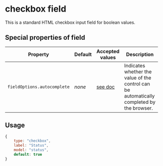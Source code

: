# checkbox field
This is a standard HTML checkbox input field for boolean values.

## Special properties of field
Property        | Default  | Accepted values       | Description
--------------- | -------- | --------------------- | -----------
`fieldOptions.autocomplete` | _none_   | [see doc](https://html.spec.whatwg.org/multipage/forms.html#autofill)               | Indicates whether the value of the control can be automatically completed by the browser.

## Usage

```js
{
	type: "checkbox",
	label: "Status",
	model: "status",
    default: true
}
```
